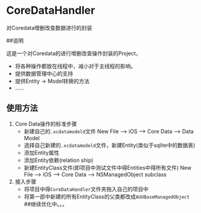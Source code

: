 # CoreDataHandler
对Coredata增删改查数据进行的封装

##说明

这是一个对Coredata的进行增删改查操作封装的Project，

* 将各种操作都放在线程中，减小对于主线程的影响。
* 提供数据管理中心的支持
* 提供Entity -> Model转换的方法
* ……

## 使用方法
1. Core Data操作的标准步骤
	- 新建自己的`.xcdatamodeld`文件
		New File --> iOS --> Core Data --> Data Model
    - 选择自己新建的`.xcdatamodeld`文件，新建Entity(类似于sqlite中的数据表)
    - 添加Entity属性
    - 添加Entity依赖(relation ship)
	- 新建EntityClass文件(即项目中测试文件中得Entities中得所有文件)
		New File --> iOS --> Core Data --> NSManagedObject subclass
1. 接入步骤
	- 将项目中得`CoreDataHandler`文件夹拖入自己的项目中
	- 将第一部中新建的所有EntityClass的父类都改成`AUUBaseManagedObject`
##继续优化中。。。
